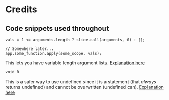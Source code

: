 # Credits

## Code snippets used throughout

```
vals = 1 <= arguments.length ? slice.call(arguments, 0) : [];

// Somewhere later...
app.some_function.apply(some_scope, vals);
```

This lets you have variable length argument lists. [Explanation here](http://www.informit.com/articles/article.aspx?p=1834699&seqNum=4)

``` void 0 ```

This is a safer way to use undefined since it is a statement (that *always* returns undefined) and cannot be overwritten (undefined can). [Explanation here](http://stackoverflow.com/questions/7452341/what-does-void-0-mean)
